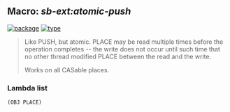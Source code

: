 ## Macro: ***sb-ext:atomic-push***
[![package](https://img.shields.io/badge/Package-SB--EXT-5f9ea0.svg?style=social&colorA=999999)](../) [![type](https://img.shields.io/badge/Type-Macro-5f9ea0.svg?style=social&colorA=999999)](../#macro) 

> Like PUSH, but atomic. PLACE may be read multiple times before
> the operation completes -- the write does not occur until such time
> that no other thread modified PLACE between the read and the write.
> 
> Works on all CASable places.

### Lambda list
```
(OBJ PLACE)
```
